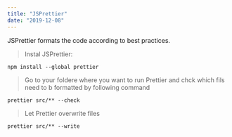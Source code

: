 ```yaml
---
title: "JSPrettier"
date: "2019-12-08"
---
```


JSPrettier formats the code according to best practices.

> Instal JSPrettier:
```
npm install --global prettier
```

> Go to your foldere where you want to run Prettier and chck which fils need to b formatted by following command
```
prettier src/** --check
```
> Let Prettier overwrite files
```
prettier src/** --write
```